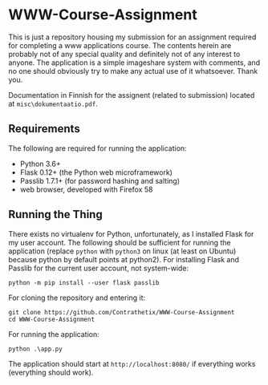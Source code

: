 # WWW-Course-Assignment

This is just a repository housing my submission for an assignment required for completing a www applications course. The contents herein are probably not of any special quality and definitely not of any interest to anyone. The application is a simple imageshare system with comments, and no one should obviously try to make any actual use of it whatsoever. Thank you.

Documentation in Finnish for the assignent (related to submission) located at `misc\dokumentaatio.pdf`.

## Requirements

The following are required for running the application:
* Python 3.6+
* Flask 0.12+ (the Python web microframework)
* Passlib 1.7.1+ (for password hashing and salting)
* web browser, developed with Firefox 58

## Running the Thing

There exists no virtualenv for Python, unfortunately, as I installed Flask for my user account. The following should be sufficient for running the application (replace `python` with `python3` on linux (at least on Ubuntu) because python by default points at python2). For installing Flask and Passlib for the current user account, not system-wide:
```
python -m pip install --user flask passlib
```
For cloning the repository and entering it:
```
git clone https://github.com/Contrathetix/WWW-Course-Assignment
cd WWW-Course-Assignment
```
For running the application:
```
python .\app.py
```
The application should start at `http://localhost:8080/` if everything works (everything should work).
